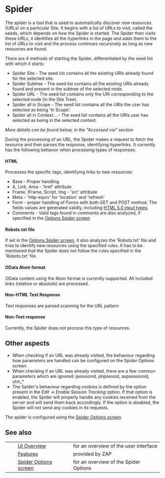 # Spider #

The spider is a tool that is used to automatically discover new resources (URLs) on a particular Site. It begins with a list of URLs to visit, called the seeds, which depends on how the Spider is started. The Spider then visits these URLs, it identifies all the hyperlinks in the page and adds them to the list of URLs to visit and the process continues recursively as long as new resources are found.

There are 4 methods of starting the Spider, differentiated by the seed list with which it starts:

 *  Spider Site - The seed list contains all the existing URIs already found for the selected site.
 *  Spider Subtree - The seed list contains all the existing URIs already found and present in the subtree of the selected node.
 *  Spider URL - The seed list contains only the URI corresponding to the selected node (in the Site Tree).
 *  Spider all in Scope - The seed list contains all the URIs the user has selected as being 'In Scope'.
 *  Spider all in Context... - The seed list contains all the URIs user has selected as being in the selected context.

*More details can be found below, in the "Accessed via" section* 

During the processing of an URL, the Spider makes a request to fetch the resource and then parses the response, identifying hyperlinks. It currently has the following behavior when processing types of responses:

#### HTML ####

Processes the specific tags, identifying links to new resources:

 *  Base - Proper handling
 *  A, Link, Area - 'href' attribute
 *  Frame, IFrame, Script, Img - 'src' attribute
 *  Meta - 'http-equiv' for 'location' and 'refresh'
 *  Form - proper handling of Forms with both GET and POST method. The fields values are generated validly, including [HTML 5.0 input types][].
 *  Comments - Valid tags found in comments are also analyzed, if specified in the [Options Spider screen][]

#### Robots.txt file ####

If set in the [Options Spider screen][], it also analyzes the 'Robots.txt' file and tries to identify new resources using the specified rules. It has to be mentioned that the Spider does not follow the rules specified in the 'Robots.txt' file.

#### OData Atom format ####

OData content using the Atom format is currently supported. All included links (relative or absolute) are processed.

#### Non-HTML Text Response ####

Text responses are parsed scanning for the URL pattern

#### Non-Text response ####

Currently, the Spider does not process this type of resources.

## Other aspects ##

 *  When checking if an URL was already visited, the behaviour regarding how parameters are handled can be configured on the Spider Options screen.
 *  When checking if an URL was already visited, there are a few common parameters which are ignored: jsessionid, phpsessid, aspsessionid, utm\_\*
 *  The Spider's behaviour regarding cookies is defined by the option present in the *Edit -> Enable Session Tracking* option. If that option is enabled, the Spider will properly handle any cookies received from the server and will send them back accordingly. If the option is disabled, the Spider will not send any cookies in its requests.

The spider is configured using the [Spider Options screen][Options Spider screen].

## See also ##

<table> 
 <tbody>
  <tr> 
   <td>&nbsp;&nbsp;&nbsp;&nbsp;</td> 
   <td><a href="HelpUiOverview" rel="nofollow">UI Overview</a></td> 
   <td>for an overview of the user interface</td> 
  </tr> 
  <tr> 
   <td>&nbsp;&nbsp;&nbsp;&nbsp;</td> 
   <td><a href="HelpStartConceptsConcepts" rel="nofollow">Features</a></td> 
   <td>provided by ZAP</td> 
  </tr> 
  <tr> 
   <td>&nbsp;&nbsp;&nbsp;&nbsp;</td> 
   <td><a href="HelpUiDialogsOptionsSpider" rel="nofollow">Spider Options screen</a></td> 
   <td>for an overview of the Spider Options</td> 
  </tr> 
 </tbody>
</table>


[HTML 5.0 input types]: http://www.w3schools.com/html5/html5_form_input_types.asp
[Options Spider screen]: HelpUiDialogsOptionsSpider